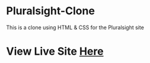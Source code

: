 # Pluralsight-Clone
This is a clone using HTML &amp; CSS for the Pluralsight site

# View Live Site [Here](https://sluralsight-kappa.vercel.app/)
